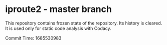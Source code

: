 # iproute2 - master branch

This repository contains frozen state of the repository.
Its history is cleared. It is used only for static code
analysis with Codacy.

Commit Time: 1685530983